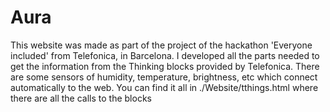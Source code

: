 # Aura
This website was made as part of the project of the hackathon 'Everyone included' from Telefonica, in Barcelona.
I developed all the parts needed to get the information from the Thinking blocks provided by Telefonica. There are some sensors of humidity, temperature, brightness, etc which connect automatically to the web.
You can find it all in ./Website/tthings.html where there are all the calls to the blocks
